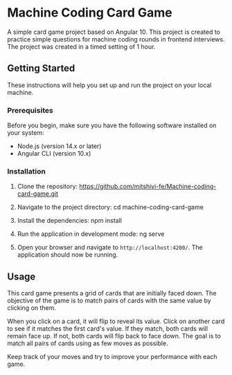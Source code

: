 # Machine Coding Card Game

A simple card game project based on Angular 10. This project is created to practice simple questions for machine coding rounds in frontend interviews. The project was created in a timed setting of 1 hour.

## Getting Started

These instructions will help you set up and run the project on your local machine.

### Prerequisites

Before you begin, make sure you have the following software installed on your system:

- Node.js (version 14.x or later)
- Angular CLI (version 10.x)

### Installation

1. Clone the repository: https://github.com/mitshivi-fe/Machine-coding-card-game.git

2. Navigate to the project directory: cd machine-coding-card-game

3. Install the dependencies: npm install

4. Run the application in development mode: ng serve

5. Open your browser and navigate to `http://localhost:4200/`. The application should now be running.

## Usage

This card game presents a grid of cards that are initially faced down. The objective of the game is to match pairs of cards with the same value by clicking on them.

When you click on a card, it will flip to reveal its value. Click on another card to see if it matches the first card's value. If they match, both cards will remain face up. If not, both cards will flip back to face down. The goal is to match all pairs of cards using as few moves as possible.

Keep track of your moves and try to improve your performance with each game.




